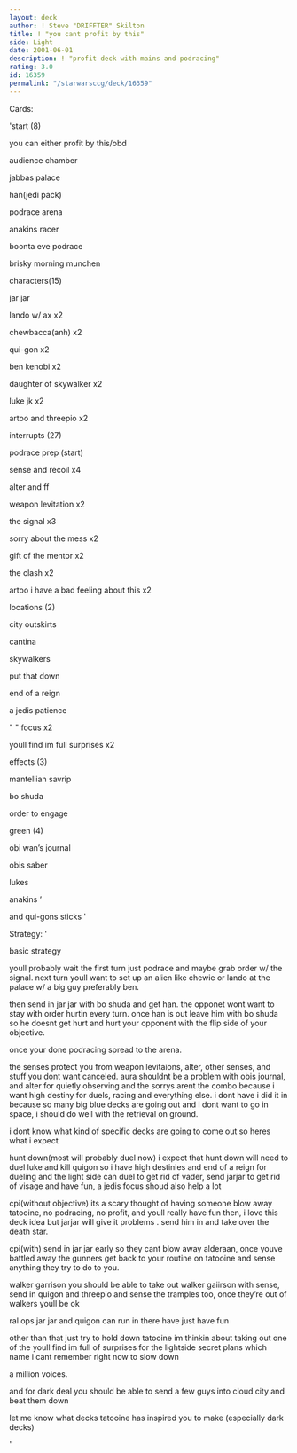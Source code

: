 ```yaml
---
layout: deck
author: ! Steve "DRIFFTER" Skilton
title: ! "you cant profit by this"
side: Light
date: 2001-06-01
description: ! "profit deck with mains and podracing"
rating: 3.0
id: 16359
permalink: "/starwarsccg/deck/16359"
---
```

Cards: 

'start (8)

you can either profit by this/obd

audience chamber

jabbas palace

han(jedi pack)

podrace arena

anakins racer

boonta eve podrace

brisky morning munchen


characters(15)

jar jar

lando w/ ax x2

chewbacca(anh) x2

qui-gon x2

ben kenobi x2

daughter of skywalker x2

luke jk x2

artoo and threepio x2


interrupts (27)

podrace prep (start)

sense and recoil x4

alter and ff

weapon levitation x2

the signal x3

sorry about the mess x2

gift of the mentor x2

the clash x2

artoo i have a bad feeling about this x2


locations (2)

city outskirts

cantina

skywalkers

put that down

end of a reign

a jedis patience

" " focus x2

youll find im full surprises x2


effects (3)

mantellian savrip

bo shuda

order to engage


green (4)

obi wan’s journal

obis saber

lukes

anakins ’

and qui-gons sticks '

Strategy: '

basic strategy

youll probably wait the first turn just podrace and maybe grab order w/ the signal. next turn youll want to set up an alien like chewie or lando at the palace w/ a big guy preferably ben. 

then send in jar jar with bo shuda and get han. the opponet wont want to stay with order hurtin every turn. once han is out leave him with bo shuda so he doesnt get hurt and hurt your opponent with the flip side of your objective.

once your done podracing spread to the arena.

the senses protect you from weapon levitaions, alter, other senses, and stuff you dont want canceled. aura shouldnt be a problem with obis journal, and alter for quietly observing and the sorrys arent the combo because i want high destiny for duels, racing and everything else. i dont have i did it in because so many big blue decks are going out and i dont want to go in space, i should do well with the retrieval on ground.


i dont know what kind of specific decks are going to come out so heres what i expect


hunt down(most will probably duel now) i expect that hunt down will need to duel luke and kill quigon so i have high destinies and end of a reign for dueling and the light side can duel to get rid of vader, send jarjar to get rid of visage and have fun, a jedis focus shoud also help a lot


cpi(without objective) its a scary thought of having someone blow away tatooine, no podracing, no profit, and youll really have fun then, i love this deck idea but jarjar will give it problems . send him in and take over the death star.


cpi(with) send in jar jar early so they cant blow away alderaan, once youve battled away the gunners get back to your routine on tatooine and sense anything they try to do to you.


walker garrison you should be able to take out walker gaiirson with sense, send in quigon and threepio and sense the tramples too, once they’re out of walkers youll be ok


ral ops jar jar and quigon can run in there have just have fun


other than that just try to hold down tatooine im thinkin about taking out one of the youll find im full of surprises for the lightside secret plans which name i cant remember right now to slow down

a million voices.


and for dark deal you should be able to send a few guys into cloud city and beat them down


let me know what decks tatooine has inspired you to make (especially dark decks)

'
